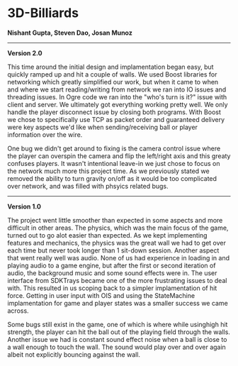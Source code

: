 
# 3D-Billiards

**Nishant Gupta, Steven Dao, Josan Munoz**

----
**Version 2.0**

This time around the initial design and implamentation began easy, but quickly ramped up and hit a couple of walls. We used Boost libraries for networking which greatly simplified our work, but when it came to when and where we start reading/writing from network we ran into IO issues and threading issues. In Ogre code we ran into the "who's turn is it?" issue with client and server. We ultimately got everything working pretty well. We only handle the player disconnect issue by closing both programs. With Boost we chose to specifically use TCP as packet order and guaranteed delivery were key aspects we'd like when sending/receiving ball or player information over the wire.

One bug we didn't get around to fixing is the camera control issue where the player can overspin the camera and flip the left/right axis and this greaty confuses players. It wasn't intentional leave-in we just chose to focus on the network much more this project time. As we previously stated we removed the ability to turn gravity on/off as it would be too complicated over network, and was filled with phsyics related bugs. 

---
**Version 1.0**

The project went little smoother than expected in some aspects and more difficult in other areas. The physics, which was the main focus of the game, turned out to go alot easier than expected. As we kept implementing features and mechanics, the physics was the great wall we had to get over each time but never took longer than 1 sit-down session. Another aspect that went really well was audio. None of us had experience in loading in and playing audio to a game engine, but after the first or second iteration of audio, the background music and some sound effects were in. The user interface from SDKTrays became one of the more frustrating issues to deal with. This resulted in us scoping back to a simpler implamentation of hit force. Getting in user input with OIS and using the StateMachine implamentation for game and player states was a smaller success we came across.

Some bugs still exist in the game, one of which is where while usinghigh hit strength, the player can hit the ball out of the playing field through the walls. Another issue we had is constant sound effect noise when a ball is close to a wall enough to touch the wall. The sound would play over and over again albeit not explicitly bouncing against the wall.
